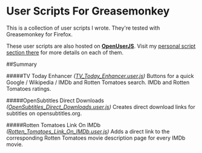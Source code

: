 User Scripts For Greasemonkey
=============================

This is a collection of user scripts I wrote. They're tested with Greasemonkey for Firefox.

These user scripts are also hosted on [**OpenUserJS**](https://openuserjs.org/). Visit my [personal script section there](https://openuserjs.org/users/Ede_123/scripts) for more details on each of them.

##Summary

#####TV Today Enhancer _([TV_Today_Enhancer.user.js](https://raw.githubusercontent.com/Ede123/userscripts/master/TV_Today_Enhancer.user.js))_
Buttons for a quick Google / Wikipedia / IMDb and Rotten Tomatoes search. IMDb and Rotten Tomatoes ratings.

#####OpenSubtitles Direct Downloads _([OpenSubtitles_Direct_Downloads.user.js](https://raw.githubusercontent.com/Ede123/userscripts/master/OpenSubtitles_Direct_Downloads.user.js))_
Creates direct download links for subtitles on opensubtitles.org.

#####Rotten Tomatoes Link On IMDb _([Rotten_Tomatoes_Link_On_IMDb.user.js](https://raw.githubusercontent.com/Ede123/userscripts/master/Rotten_Tomatoes_Link_On_IMDb.user.js))_
Adds a direct link to the corresponding Rotten Tomatoes movie description page for every IMDb movie.
